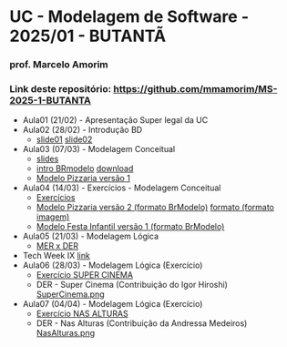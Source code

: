 # UC - Modelagem de Software - 2025/01 - BUTANTÃ

### prof. Marcelo Amorim

### Link deste repositório: https://github.com/mmamorim/MS-2025-1-BUTANTA

* Aula01 (21/02) - Apresentação Super legal da UC
* Aula02 (28/02) - Introdução BD
  * [slide01](./Aula02.pdf) [slide02](./arquivos/09_intro_bd.pdf)  
* Aula03 (07/03) - Modelagem Conceitual
  * [slides](./arquivos/Modelagem_conceitual.pdf)
  * [intro BRmodelo](./arquivos/brmodelo.pdf) [download](http://www.sis4.com/brModelo/download.html)
  * [Modelo Pizzaria versão 1](./arquivos/pizzaria.brM3)
* Aula04 (14/03) - Exercícios - Modelagem Conceitual
  * [Exercícios](./arquivos/exercicios01.md)
  * [Modelo Pizzaria versão 2 (formato BrModelo)](./arquivos/pizzariav2.brM3) [formato (formato imagem)](./pizzariav2.png)
  * [Modelo Festa Infantil versão 1 (formato BrModelo)](./arquivos/festas-v1.brM3)
* Aula05 (21/03) - Modelagem Lógica
  * [MER x DER](./arquivos/MERxDER-v2.pdf)
* Tech Week IX [link](https://animatechweek.com.br/)
* Aula06 (28/03) - Modelagem Lógica (Exercício)
  * [Exercício SUPER CINEMA](./arquivos/ExercicioFilmes.md)
  * DER - Super Cinema (Contribuição do Igor Hiroshi) [SuperCinema.png](./arquivos/SuperCinema.png)
* Aula07 (04/04) - Modelagem Lógica (Exercício)
  * [Exercício NAS ALTURAS](./arquivos/ExercicioVoos.md)
  * DER - Nas Alturas (Contribuição da Andressa Medeiros) [NasAlturas.png](./arquivos/NasAlturas.png)
